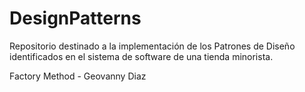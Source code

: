 # DesignPatterns
Repositorio destinado a la implementación de los Patrones de Diseño identificados en el sistema de software de una tienda minorista.

Factory Method - Geovanny Diaz


